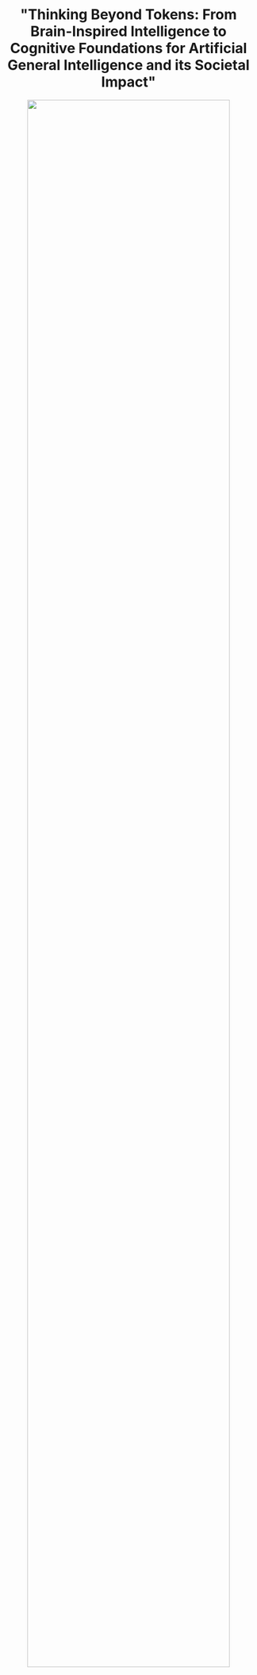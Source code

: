 <h1 align="center">"Thinking Beyond Tokens: From Brain-Inspired Intelligence to Cognitive Foundations for Artificial General Intelligence and its Societal Impact"</h1>
<div align=center><img src="rai-cover-refined.svg" width="90%"/></div>
